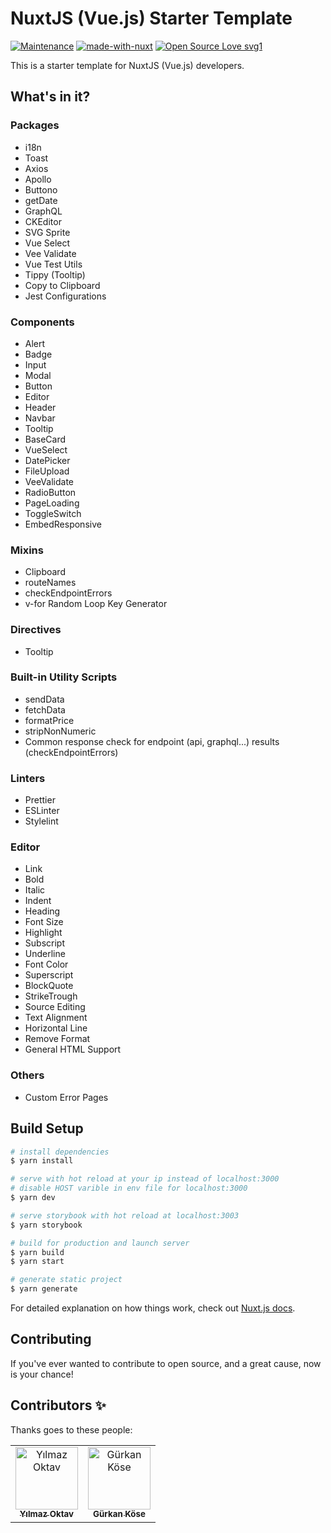 # NuxtJS (Vue.js) Starter Template

[![Maintenance](https://img.shields.io/badge/Maintained%3F-yes-green.svg)](https://GitHub.com/Naereen/StrapDown.js/graphs/commit-activity)
[![made-with-nuxt](https://img.shields.io/badge/Made%20with-nuxt-00c58e.svg)](https://nuxtjs.org)
[![Open Source Love svg1](https://badges.frapsoft.com/os/v1/open-source.svg?v=103)](https://github.com/ellerbrock/open-source-badges/)

This is a starter template for NuxtJS (Vue.js) developers.

## What's in it?

### Packages
- i18n
- Toast
- Axios
- Apollo
- Buttono
- getDate
- GraphQL
- CKEditor
- SVG Sprite
- Vue Select
- Vee Validate
- Vue Test Utils
- Tippy (Tooltip)
- Copy to Clipboard
- Jest Configurations

### Components
- Alert
- Badge
- Input
- Modal
- Button
- Editor
- Header
- Navbar
- Tooltip
- BaseCard
- VueSelect
- DatePicker
- FileUpload
- VeeValidate
- RadioButton
- PageLoading
- ToggleSwitch
- EmbedResponsive

### Mixins
- Clipboard
- routeNames
- checkEndpointErrors
- v-for Random Loop Key Generator

### Directives
- Tooltip

### Built-in Utility Scripts
- sendData
- fetchData
- formatPrice
- stripNonNumeric
- Common response check for endpoint (api, graphql...) results (checkEndpointErrors)

### Linters
- Prettier
- ESLinter
- Stylelint

### Editor
- Link
- Bold
- Italic
- Indent
- Heading
- Font Size
- Highlight
- Subscript
- Underline
- Font Color
- Superscript
- BlockQuote
- StrikeTrough
- Source Editing
- Text Alignment
- Horizontal Line
- Remove Format
- General HTML Support

### Others
- Custom Error Pages

## Build Setup

```bash
# install dependencies
$ yarn install

# serve with hot reload at your ip instead of localhost:3000
# disable HOST varible in env file for localhost:3000
$ yarn dev

# serve storybook with hot reload at localhost:3003
$ yarn storybook

# build for production and launch server
$ yarn build
$ yarn start

# generate static project
$ yarn generate
```

For detailed explanation on how things work, check out [Nuxt.js docs](https://nuxtjs.org).


## Contributing
If you've ever wanted to contribute to open source, and a great cause, now is your chance!

## Contributors ✨

Thanks goes to these people:

<!-- ALL-CONTRIBUTORS-LIST:START -->
<table>
  <tr>
    <td align="center">
      <a href="https://github.com/yoktav">
        <img src="https://avatars.githubusercontent.com/u/44588992?v=3?s=100" width="100px;" alt="Yılmaz Oktav" /><br />
        <sub><b>Yılmaz Oktav</b></sub>
      </a>
    </td>
    <td align="center">
      <a href="https://github.com/SisyphosGK">
        <img src="https://avatars.githubusercontent.com/u/32563894?v=3?s=100" width="100px;" alt="Gürkan Köse" /><br />
        <sub><b>Gürkan Köse</b></sub>
      </a>
    </td>
  </tr>
</table>

<!-- ALL-CONTRIBUTORS-LIST:END -->
